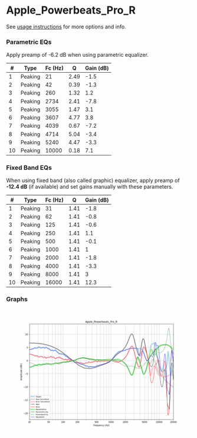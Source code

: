 # Apple_Powerbeats_Pro_R
See [usage instructions](https://github.com/jaakkopasanen/AutoEq#usage) for more options and info.

### Parametric EQs
Apply preamp of -6.2 dB when using parametric equalizer.

|   # | Type    |   Fc (Hz) |    Q |   Gain (dB) |
|-----|---------|-----------|------|-------------|
|   1 | Peaking |        21 | 2.49 |        -1.5 |
|   2 | Peaking |        42 | 0.39 |        -1.3 |
|   3 | Peaking |       260 | 1.32 |         1.2 |
|   4 | Peaking |      2734 | 2.41 |        -7.8 |
|   5 | Peaking |      3055 | 1.47 |         3.1 |
|   6 | Peaking |      3607 | 4.77 |         3.8 |
|   7 | Peaking |      4039 | 0.67 |        -7.2 |
|   8 | Peaking |      4714 | 5.04 |        -3.4 |
|   9 | Peaking |      5240 | 4.47 |        -3.3 |
|  10 | Peaking |     10000 | 0.18 |         7.1 |

### Fixed Band EQs
When using fixed band (also called graphic) equalizer, apply preamp of **-12.4 dB** (if available) and set gains manually with these parameters.

|   # | Type    |   Fc (Hz) |    Q |   Gain (dB) |
|-----|---------|-----------|------|-------------|
|   1 | Peaking |        31 | 1.41 |        -1.8 |
|   2 | Peaking |        62 | 1.41 |        -0.8 |
|   3 | Peaking |       125 | 1.41 |        -0.6 |
|   4 | Peaking |       250 | 1.41 |         1.1 |
|   5 | Peaking |       500 | 1.41 |        -0.1 |
|   6 | Peaking |      1000 | 1.41 |         1   |
|   7 | Peaking |      2000 | 1.41 |        -1.8 |
|   8 | Peaking |      4000 | 1.41 |        -3.3 |
|   9 | Peaking |      8000 | 1.41 |         3   |
|  10 | Peaking |     16000 | 1.41 |        12.3 |

### Graphs
![](./Apple_Powerbeats_Pro_R.png)
